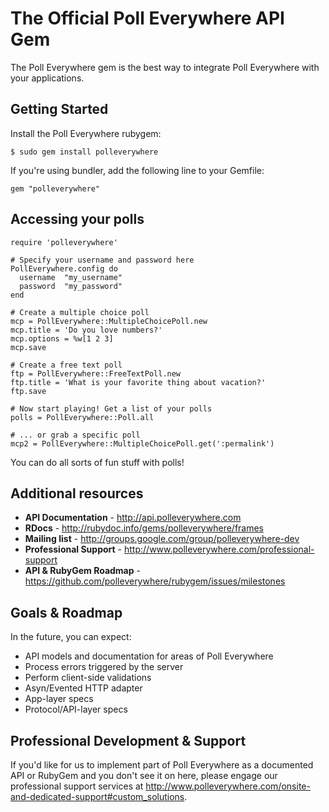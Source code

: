 # The Official Poll Everywhere API Gem

The Poll Everywhere gem is the best way to integrate Poll Everywhere with your applications.

## Getting Started

Install the Poll Everywhere rubygem:

    $ sudo gem install polleverywhere

If you're using bundler, add the following line to your Gemfile:

    gem "polleverywhere"

## Accessing your polls

    require 'polleverywhere'
    
    # Specify your username and password here
    PollEverywhere.config do
      username  "my_username"
      password  "my_password"
    end
    
    # Create a multiple choice poll
    mcp = PollEverywhere::MultipleChoicePoll.new
    mcp.title = 'Do you love numbers?'
    mcp.options = %w[1 2 3]
    mcp.save
    
    # Create a free text poll    
    ftp = PollEverywhere::FreeTextPoll.new
    ftp.title = 'What is your favorite thing about vacation?'
    ftp.save
    
    # Now start playing! Get a list of your polls
    polls = PollEverywhere::Poll.all
    
    # ... or grab a specific poll
    mcp2 = PollEverywhere::MultipleChoicePoll.get(':permalink')

You can do all sorts of fun stuff with polls!

## Additional resources

* **API Documentation** - http://api.polleverywhere.com
* **RDocs** - http://rubydoc.info/gems/polleverywhere/frames
* **Mailing list** - http://groups.google.com/group/polleverywhere-dev
* **Professional Support** - http://www.polleverywhere.com/professional-support
* **API & RubyGem Roadmap** - https://github.com/polleverywhere/rubygem/issues/milestones

## Goals & Roadmap

In the future, you can expect:

* API models and documentation for areas of Poll Everywhere
* Process errors triggered by the server
* Perform client-side validations
* Asyn/Evented HTTP adapter
* App-layer specs
* Protocol/API-layer specs

## Professional Development & Support

If you'd like for us to implement part of Poll Everywhere as a documented API or RubyGem and you don't see it on here, please engage our professional support services at http://www.polleverywhere.com/onsite-and-dedicated-support#custom_solutions.
